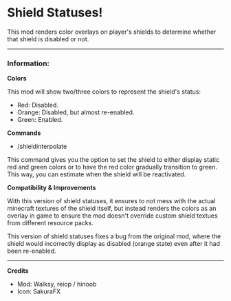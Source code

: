 <h1>Shield Statuses!</h1>

This mod renders color overlays on player's shields to determine whether that shield is disabled or not.

---
### Information:
**Colors**

This mod will show two/three colors to represent the shield's status:

- Red: Disabled.
- Orange: Disabled, but almost re-enabled.
- Green: Enabled.

**Commands**

- /shieldinterpolate

This command gives you the option to set the shield to either display static red and green colors or to have the red color gradually transition to green. This way, you can estimate when the shield will be reactivated.


**Compatibility & Improvements**

With this version of shield statuses, it ensures to not mess with the actual minecraft textures of the shield itself, but instead renders the colors as an overlay in game to ensure the mod doesn't override custom shield textues from different resource packs.

This version of shield statuses fixes a bug from the original mod, where the shield would incorrectly display as disabled (orange state) even after it had been re-enabled.

---
**Credits**

- Mod: Walksy, reiop / hinoob
- Icon: SakuraFX


